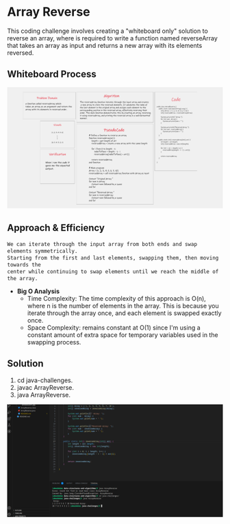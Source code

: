 # Array Reverse

 This coding challenge involves creating a "whiteboard only" solution
 to reverse an array, where is required to write a function named
 reverseArray that takes an array as input and returns a new array with
 its elements reversed.

## Whiteboard Process

![White Board](./assests/whiteboard.png)

## Approach & Efficiency

```
We can iterate through the input array from both ends and swap elements symmetrically.
Starting from the first and last elements, swapping them, then moving towards the
center while continuing to swap elements until we reach the middle of the array.
```

- **Big O Analysis**
  - Time Complexity: The time complexity of this approach is O(n), where n is the number of
    elements in the array. This is because you iterate through the array once, and each element
    is swapped exactly once.
  - Space Complexity: remains constant at O(1) since I'm using a constant amount of extra space for temporary variables used in the swapping process.

## Solution

   1. cd java-challenges.
   2. javac ArrayReverse.
   3. java ArrayReverse.

   ![Example Output](./assests/java-output.png)

